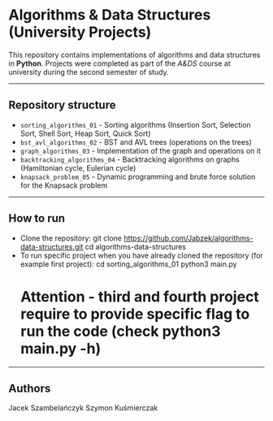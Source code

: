 # Algorithms & Data Structures (University Projects)
This repository contains implementations of algorithms and data structures in **Python**.
Projects were completed as part of the *A&DS* course at university during the second semester of study.

---

## Repository structure
- `sorting_algorithms_01` - Sorting algorithms (Insertion Sort, Selection Sort, Shell Sort, Heap Sort, Quick Sort)
- `bst_avl_algorithms_02` - BST and AVL trees (operations on the trees)
- `graph_algorithms_03` - Implementation of the graph and operations on it
- `backtracking_algorithms_04` - Backtracking algorithms on graphs (Hamiltonian cycle, Eulerian cycle)
- `knapsack_problem_05` - Dynamic programming and brute force solution for the Knapsack problem

---

## How to run
- Clone the repository:
    git clone https://github.com/Jabzek/algorithms-data-structures.git
    cd algorithms-data-structures
- To run specific project when you have already cloned the repository (for example first project):
    cd sorting_algorithms_01
    python3 main.py
  # Attention - third and fourth project require to provide specific flag to run the code (check python3 main.py -h)

---

## Authors
Jacek Szambelańczyk
Szymon Kuśmierczak
